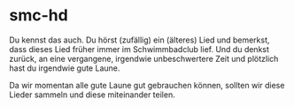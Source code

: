# smc-hd

Du kennst das auch. Du hörst (zufällig) ein (älteres) Lied und bemerkst, dass dieses Lied früher immer im Schwimmbadclub lief. Und du denkst zurück, an eine vergangene, irgendwie unbeschwertere Zeit und plötzlich hast du irgendwie gute Laune.

Da wir momentan alle gute Laune gut gebrauchen können, sollten wir diese Lieder sammeln und diese miteinander teilen.
